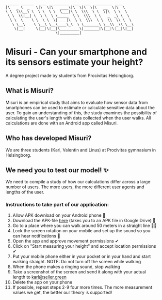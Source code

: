 ```
 _____ ______   ___  ________  ___  ___  ________  ___     
|\   _ \  _   \|\  \|\   ____\|\  \|\  \|\   __  \|\  \    
\ \  \\\__\ \  \ \  \ \  \___|\ \  \\\  \ \  \|\  \ \  \   
 \ \  \\|__| \  \ \  \ \_____  \ \  \\\  \ \   _  _\ \  \  
  \ \  \    \ \  \ \  \|____|\  \ \  \\\  \ \  \\  \\ \  \ 
   \ \__\    \ \__\ \__\____\_\  \ \_______\ \__\\ _\\ \__\
    \|__|     \|__|\|__|\_________\|_______|\|__|\|__|\|__|
                       \|_________|                        
```
# Misuri - Can your smartphone and its sensors estimate your height?
A degree project made by students from Procivitas Helsingborg.

## What is Misuri?
Misuri is an empirical study that aims to evaluate how sensor data from smartphones can be used to estimate or calculate sensitive data about the user. To gain an understanding of this, the study examines the possibility of calculating the user's length with data collected when the user walks. All calculations are done with an Android app called Misuri.

## Who has developed Misuri?
We are three students (Karl, Valentin and Linus) at Procivitas gymnasium in Helsingborg.

## We need you to test our model! ✨
We need to compile a study of how our calculations differ across a large number of users. The more users, the more different user agents and lengths of the user.

### Instructions to take part of our application:

1. Allow APK download on your Android phone 📱
2. Download the APK-file [here](https://drive.google.com/file/d/1ac-M4Kj1HyokJXLWBxfWNxbEmly4I52c/view?usp=sharing) (takes you to an APK file in Google Drive) 📂
3. Go to a place where you can walk around 50 meters in a straight line 🚶‍♂️
4. Lock the screen rotation on your mobile and set up the sound so you can hear notifications 🔔
5. Open the app and approve movement permissions ✔
6. Click on "Start measuring your height" and accept location permissions ✔
7. Put your mobile phone either in your pocket or in your hand and start walking straight. NOTE: Do not turn off the screen while walking
8. When the phone makes a ringing sound, stop walking
9. Take a screenshot of the screen and send it along with your actual length to [karl@seller.green](mailto:karl@seller.green)
10. Delete the app on your phone
11. If possible, repeat steps 2-9 four more times. The more measurement values we get, the better our theory is supported!
